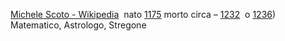 [Michele Scoto - Wikipedia](https://it.wikipedia.org/wiki/Michele_Scoto)
 nato [1175](https://it.wikipedia.org/wiki/1175 "1175") morto circa – [1232](https://it.wikipedia.org/wiki/1232 "1232")  o [1236](https://it.wikipedia.org/wiki/1236 "1236"))
Matematico, Astrologo, Stregone